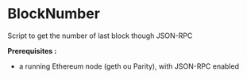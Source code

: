 # BlockNumber

Script to get the number of last block though JSON-RPC  
  
**Prerequisites :**  
- a running Ethereum node (geth ou Parity), with JSON-RPC enabled
  
